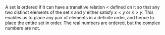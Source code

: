 A set is ordered if it can have a transitive relation $<$ defined on it
so that any two distinct elements of the set $x$ and $y$ either satisfy
$x < y$ or $x > y$. This enables us to place any pair of elements in a
definite order, and hence to place the entire set in order. The real
numbers are ordered, but the complex numbers are not.
